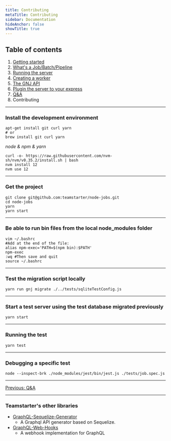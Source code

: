 ```yaml
---
title: Contributing
metaTitle: Contributing
sidebar: Documentation
hideAnchor: false
showTitle: true
---
```


## Table of contents

1. [Getting started](index.md)
2. [What's a Job/Batch/Pipeline](02_Whats_a_Job_Batch_Pipeline.md)
3. [Running the server](03_Running_the_server.md)
4. [Creating a worker](04_Creating_a_worker.md)
5. [The GNJ API](05_The_GNJ_API.md)
6. [Plugin the server to your express](06_Plugin_the_server_to_your_express.md)
7. [Q&A](07_QA.md)
8. Contributing

---

### Install the development environment

```console
apt-get install git curl yarn
# or
brew install git curl yarn
```

_node & npm & yarn_

```console
curl -o- https://raw.githubusercontent.com/nvm-sh/nvm/v0.35.2/install.sh | bash
nvm install 12
nvm use 12
```

---

### Get the project

```console
git clone git@github.com:teamstarter/node-jobs.git
cd node-jobs
yarn
yarn start
```

---

### Be able to run bin files from the local node_modules folder

```console
vim ~/.bashrc
#Add at the end of the file:
alias npm-exec='PATH=$(npm bin):$PATH'
npm-exec
:wq #Then save and quit
source ~/.bashrc
```

---

### Test the migration script locally

```console
yarn run gnj migrate ./../tests/sqliteTestConfig.js
```

---

### Start a test server using the test database migrated previously

```console
yarn start
```

---

### Running the test

```console
yarn test
```

---

### Debugging a specific test

```console
node --inspect-brk ./node_modules/jest/bin/jest.js ./tests/job.spec.js
```

---

[Previous: Q&A](07_QA.md)

---

### Teamstarter's other libraries

- [GraphQL-Sequelize-Generator](https://teamstarter.github.io/GSG-documentation/)
  - A Graphql API generator based on Sequelize.
- [GraphQL-Web-Hooks](https://teamstarter.github.io/GWH-documentation/)
  - A webhook implementation for GraphQL
